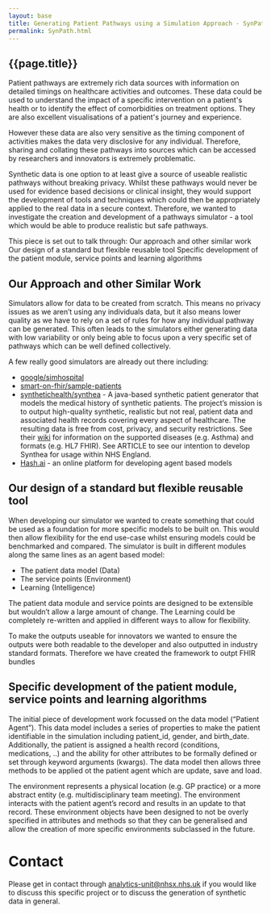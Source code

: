 ```yaml
---
layout: base
title: Generating Patient Pathways using a Simulation Approach - SynPath
permalink: SynPath.html
---
```


<h2> {{page.title}} </h2>

Patient pathways are extremely rich data sources with information on detailed timings on healthcare activities and outcomes.   These data could be used to understand the impact of a specific intervention on a patient's health or to identify the effect of comorbidities on treatment options.  They are also excellent visualisations of a patient's journey and experience.  

However these data are also very sensitive as the timing component of activities makes the data very disclosive for any individual.  Therefore, sharing and collating these pathways into sources which can be accessed by researchers and innovators is extremely problematic.  

Synthetic data is one option to at least give a source of useable realistic pathways without breaking privacy.  Whilst these pathways would never be used for evidence based decisions or clinical insight, they would support the development of tools and techniques which could then be appropriately applied to the real data in a secure context.  Therefore, we wanted to investigate the creation and development of a pathways simulator - a tool which would be able to produce realistic but safe pathways. 

This piece is set out to talk through:
Our approach and other similar work
Our design of a standard but flexible reusable tool
Specific development of the patient module, service points and learning algorithms

## Our Approach and other Similar Work

Simulators allow for data to be created from scratch.  This means no privacy issues as we aren’t using any individuals data, but it also means lower quality as we have to rely on a set of rules for how any individual pathway can be generated.  This often leads to the simulators either generating data with low variability or only being able to focus upon a very specific set of pathways which can be well defined collectively.  

A few really good simulators are already out there including:
- [google/simhospital](https://github.com/google/simhospital) 
- [smart-on-fhir/sample-patients](https://github.com/smart-on-fhir/sample-patients)
- [synthetichealth/synthea](https://synthea.mitre.org/) - A java-based synthetic patient generator that models the medical history of synthetic patients.  The project’s mission is to output high-quality synthetic, realistic but not real, patient data and associated health records covering every aspect of healthcare. The resulting data is free from cost, privacy, and security restrictions.  See their [wiki](https://github.com/synthetichealth/synthea/wiki) for information on the supported diseases (e.g. Asthma) and formats (e.g. HL7 FHIR).  See ARTICLE to see our intention to develop Synthea for usage within NHS England. 
- [Hash.ai](https://hash.ai/) - an online platform for developing agent based models

## Our design of a standard but flexible reusable tool

When developing our simulator we wanted to create something that could be used as a foundation for more specific models to be built on.  This would then allow flexibility for the end use-case whilst ensuring models could be benchmarked and compared.   The simulator is built in different modules along the same lines as an agent based model:
- The patient data model (Data)
- The service points (Environment)
- Learning (Intelligence)

The patient data module and service points are designed to be extensible but wouldn’t allow a large amount of change.   The Learning could be completely re-written and applied in different ways to allow for flexibility.  

To make the outputs useable for innovators we wanted to ensure the outputs were both readable to the developer and also outputted in industry standard formats.  Therefore we have created the framework to outpt FHIR bundles

## Specific development of the patient module, service points and learning algorithms

The initial piece of development work focussed on the data model (“Patient Agent”).   This data model includes a series of properties to make the patient identifiable in the simulation including patient_id, gender, and birth_date.    Additionally, the patient is assigned a health record (conditions, medications, ..) and the ability for other attributes to be formally defined or set through keyword arguments (kwargs).    The data model then allows three methods to be applied ot the patient agent which are update, save and load.  

The environment represents a physical location (e.g. GP practice) or a more abstract entity (e.g. multidisciplinary team meeting).  The environment interacts with the patient agent’s record and results in an update to that record.   These environment objects have been designed to not be overly specified in attributes and methods so that they can be generalised and allow the creation of more specific environments subclassed in the future.   


# Contact

Please get in contact through analytics-unit@nhsx.nhs.uk if you would like to discuss this specific project or to discuss the generation of synthetic data in general.  
